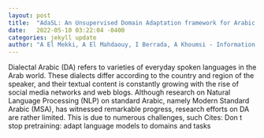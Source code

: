```yaml
---
layout: post
title:  "AdaSL: An Unsupervised Domain Adaptation framework for Arabic multi-dialectal Sequence Labeling"
date:   2022-05-10 03:22:04 -0400
categories: jekyll update
author: "A El Mekki, A El Mahdaouy, I Berrada, A Khoumsi - Information Processing & , 2022"
---
```

Dialectal Arabic (DA) refers to varieties of everyday spoken languages in the Arab world. These dialects differ according to the country and region of the speaker, and their textual content is constantly growing with the rise of social media networks and web blogs. Although research on Natural Language Processing (NLP) on standard Arabic, namely Modern Standard Arabic (MSA), has witnessed remarkable progress, research efforts on DA are rather limited. This is due to numerous challenges, such Cites: Don t stop pretraining: adapt language models to domains and tasks